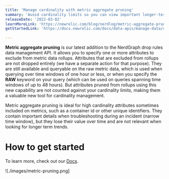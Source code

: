 ```yaml
---
title: 'Manage cardinality with metric aggregate pruning'
summary: 'Avoid cardinality limits so you can view important longer-term trends'
releaseDate: '2022-03-02'
learnMoreLink: 'https://newrelic.com/blog/nerdlog/metric-aggregate-pruning'
getStartedLink: 'https://docs.newrelic.com/docs/data-apis/manage-data/drop-data-using-nerdgraph/#drop-attributes-on-dimensional-metric-rollups'

---
```


**Metric aggregate pruning** is our latest addition to the NerdGraph drop rules data management API. It allows you to specify one or more attributes to exclude from metric data rollups. Attributes that are excluded from rollups are not dropped entirely (we have a separate action for that purpose). They are still available and queryable on the raw metric data, which is used when querying over time windows of one hour or less, or when you specify the **RAW** keyword on your query (which can be used on queries spanning time windows of up to 48 hours). But attributes pruned from rollups using this new capability are not counted against your cardinality limits, making them a valuable new tool for cardinality management.

Metric aggregate pruning is ideal for high cardinality attributes sometimes included on metrics, such as a container id or other unique identifiers. They contain important details when troubleshooting during an incident (narrow time window), but they lose their value over time and are not relevant when looking for longer term trends.

# How to get started
To learn more, check out our [Docs](https://docs.newrelic.com/docs/data-apis/manage-data/drop-data-using-nerdgraph/#drop-attributes-on-dimensional-metric-rollups).

![./images/metric-pruning.png]
